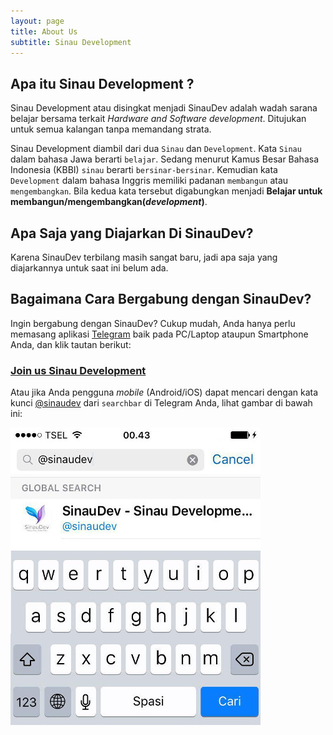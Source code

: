```yaml
---
layout: page
title: About Us
subtitle: Sinau Development
---
```


## Apa itu Sinau Development ?

Sinau Development atau disingkat menjadi SinauDev adalah wadah sarana belajar bersama terkait _Hardware and Software development_. Ditujukan untuk semua kalangan tanpa memandang strata.

Sinau Development diambil dari dua `Sinau` dan `Development`. Kata `Sinau` dalam bahasa Jawa berarti `belajar`. Sedang menurut Kamus Besar Bahasa Indonesia (KBBI) `sinau` berarti `bersinar-bersinar`. Kemudian kata `Development` dalam bahasa Inggris memiliki padanan `membangun` atau `mengembangkan`. Bila kedua kata tersebut digabungkan menjadi **Belajar untuk membangun/mengembangkan(_development_)**.

## Apa Saja yang Diajarkan Di SinauDev?

Karena SinauDev terbilang masih sangat baru, jadi apa saja yang diajarkannya untuk saat ini belum ada.

## Bagaimana Cara Bergabung dengan SinauDev?

Ingin bergabung dengan SinauDev? Cukup mudah, Anda hanya perlu memasang aplikasi [Telegram](https://telegram.org/) baik pada PC/Laptop ataupun Smartphone Anda, dan klik tautan berikut:

### [Join us Sinau Development](https://telegram.me/sinaudev)

Atau jika Anda pengguna _mobile_ (Android/iOS) dapat mencari dengan kata kunci [@sinaudev](https://telegram.me/sinaudev) dari `searchbar` di Telegram Anda, lihat gambar di bawah ini:

![Alt @sinaudev](/img/sianudev-searchbar.jpg "SinauDev Sidebar")

